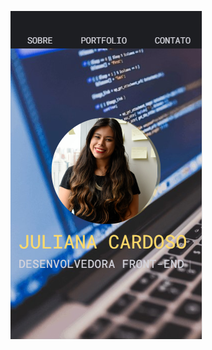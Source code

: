 

![Image of my portfolio](https://github.com/JulianaKSCardoso/portfolio/blob/master/image/image.PNG)
